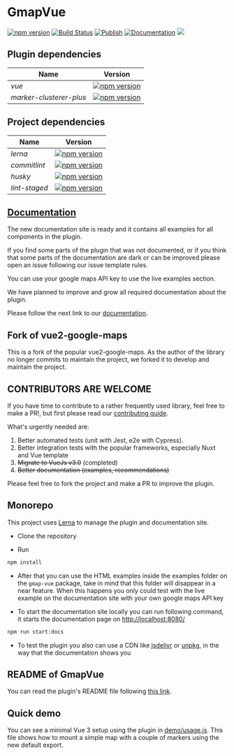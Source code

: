 # GmapVue

[![npm version](https://badge.fury.io/js/gmap-vue.svg)](https://badge.fury.io/js/gmap-vue)
[![Build Status](https://travis-ci.org/diegoazh/gmap-vue.svg?branch=master)](https://travis-ci.org/diegoazh/gmap-vue)
[![Publish](https://github.com/diegoazh/gmap-vue/workflows/publish/badge.svg)](https://github.com/diegoazh/gmap-vue/actions?query=workflow%3Apublish)
[![Documentation](https://github.com/diegoazh/gmap-vue/workflows/documentation/badge.svg)](https://github.com/diegoazh/gmap-vue/actions?query=workflow%3Adocumentation)
[![](https://data.jsdelivr.com/v1/package/npm/gmap-vue/badge)](https://www.jsdelivr.com/package/npm/gmap-vue)

## Plugin dependencies

|Name|Version|
|----|-------|
|*vue*|[![npm version](https://badge.fury.io/js/vue.svg)](https://badge.fury.io/js/vue)|
|*marker-clusterer-plus*|[![npm version](https://badge.fury.io/js/marker-clusterer-plus.svg)](https://badge.fury.io/js/marker-clusterer-plus)|

## Project dependencies

|Name|Version|
|----|-------|
|*lerna*|[![npm version](https://badge.fury.io/js/lerna.svg)](https://badge.fury.io/js/lerna)|
|*commitlint*|[![npm version](https://badge.fury.io/js/commitlint.svg)](https://badge.fury.io/js/commitlint)|
|*husky*|[![npm version](https://badge.fury.io/js/husky.svg)](https://badge.fury.io/js/husky)|
|*lint-staged*|[![npm version](https://badge.fury.io/js/lint-staged.svg)](https://badge.fury.io/js/lint-staged)|

## [Documentation](https://diegoazh.github.io/gmap-vue/)

The new documentation site is ready and it contains all examples for all components in the plugin.

If you find some parts of the plugin that was not documented, or if you think that some parts of the documentation are dark or can be improved please open an issue following our issue template rules.

You can use your google maps API key to use the live examples section.

We have planned to improve and grow all required documentation about the plugin.

Please follow the next link to our [documentation](https://diegoazh.github.io/gmap-vue/).

## Fork of vue2-google-maps

This is a fork of the popular vue2-google-maps. As the author of the library no longer commits to maintain the project, we forked it to develop and maintain the project.

## CONTRIBUTORS ARE WELCOME

If you have time to contribute to a rather frequently used library, feel free to make a PR!, but first please read our [contributing guide](https://github.com/diegoazh/gmap-vue/blob/master/CONTRIBUTING.md).

What's urgently needed are:

1. Better automated tests (unit with Jest, e2e with Cypress).
2. Better integration tests with the popular frameworks, especially Nuxt and Vue template
3. ~~Migrate to VueJs v3.0~~ (completed)
4. ~~Better documentation (examples, recommendations)~~

Please feel free to fork the project and make a PR to improve the plugin.

## Monorepo

This project uses [Lerna](https://github.com/lerna/lerna) to manage the plugin and documentation site.

- Clone the repository

- Run

```sh
npm install
```

- After that you can use the HTML examples inside the examples folder on the `gmap-vue` package, take in mind that this folder will disappear in a near feature. When this happens you only could test with the live example on the documentation site with your own google maps API key

- To start the documentation site locally you can run following command, it starts the documentation page on [http://localhost:8080/](http://localhost:8080/)

```sh
npm run start:docs
```

- To test the plugin you also can use a CDN like [jsdelivr](https://diegoazh.github.io/gmap-vue/#jsdelivr) or [unpkg](https://diegoazh.github.io/gmap-vue/#unpkg), in the way that the documentation shows you

## README of GmapVue

You can read the plugin's README file following [this link](https://github.com/diegoazh/gmap-vue/blob/master/packages/gmap-vue/README.md).

## Quick demo

You can see a minimal Vue 3 setup using the plugin in [demo/usage.js](demo/usage.js). This file shows how to mount a simple map with a couple of markers using the new default export.

